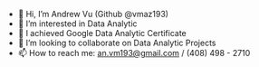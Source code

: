 - 👋 Hi, I’m Andrew Vu (Github @vmaz193)
- 👀 I’m interested in Data Analytic
- 🌱 I achieved Google Data Analytic Certificate
- 💞️ I’m looking to collaborate on Data Analytic Projects
- 📫 How to reach me: an.vm193@gmail.com / (408) 498 - 2710

<!---
vmaz193/vmaz193 is a ✨ special ✨ repository because its `README.md` (this file) appears on your GitHub profile.
You can click the Preview link to take a look at your changes.
--->
